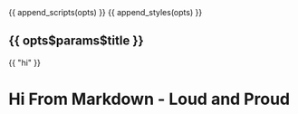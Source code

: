 <!DOCTYPE html>

<head>
    {{ append_scripts(opts) }}
    {{ append_styles(opts) }}
</head>  

<body>
      <h2> {{ opts$params$title }} </h2>
      {{ "hi" }}
      
# Hi From Markdown - Loud and Proud

  <script>    

      var margin = { top: 20, right: 20, bottom: 30, left: 50 },
        width = {{ opts$params$width }}  - margin.left - margin.right,
        height = {{ opts$params$height }}  - margin.top - margin.bottom;

      d3.selectAll("body").append("svg")
        .append("g")
            .attr("id", "linechart")
            .attr("transform", "translate(" + margin.left + "," + margin.top + ")");

      drawd3line(width, height);
      

      function drawd3line(width, height) {
          var svg = d3.selectAll("#linechart");

          var parseDate = d3.time.format("%Y-%m-%d").parse,
               bisectDate = d3.bisector(function (d) { return d.date; }).left;

          var x = d3.time.scale()
                .range([0, width]);

          var y = d3.scale.linear()
                .range([height, 0]);

          var xAxis = d3.svg.axis()
                .scale(x)
                .orient("bottom");

          var yAxis = d3.svg.axis()
                .scale(y)
                .orient("left");

          var line = d3.svg.line()
                .x(function (d) { return x(d.date); })
                .y(function (d) { return y(d.value); });

          var color = d3.scale.category20();

          data = {{ translate(opts) }}
              data.forEach(function (d) {
                  d.date = parseDate(d.date);
                  d.value = +d.value;
              });
              
              //get the names of indexes since we will use later for the focus dots
              var indexkeys = d3.keys(d3.nest().key(function (d) { return d.indexname; }).map(data))

              indexdata = d3.nest().key(function(d) {return d.indexname;}).entries(data);
              
              x.domain(d3.extent(data, function (d) { return d.date; }));
              y.domain(d3.extent(data, function (d) { return d.value; }));

              //moved the x axis to after drawing of lines

              svg.append("g")
                  .attr("class", "y axis")
                  .call(yAxis)
                .append("text")
                  .attr("transform", "rotate(-90)")
                  .attr("y", 6)
                  .attr("dy", ".71em")
                  .style("text-anchor", "end")
                  .text("Price");

              var indexGroup = svg.selectAll(".indexname")
                  .data(indexdata)
                      .enter().append("g")
                            .attr("class", "indexname")
                            .attr("id", function (d) { return d.key });

              indexGroup.append("path")
                    .attr("class", "line")
                    .attr("d", function (d) { return line(d.values); })
                    .attr("stroke", function (d) { return color(d.key); });
                    
             //original ugly way of doing it until I found Mike Bostock's example
             // var nodes = indexGroup.selectAll()
             //       .data(function (d) { return d.values; })
             //           .enter().append("g")
             //               .attr("class", "points")
             //               .attr("transform", function (d) { return "translate(" + x(d.date) + "," + y(d.value) + ")"; });

              //nodes.append('circle')
              //      .attr("r", 10)
              //      .attr("fill", function (d) { return color(d.indexname); })

             // nodes.append('text')
             //       .attr("text-anchor", "middle")
             //       .attr("dx", 12)
             //       .attr("dy", "-.35em")
             //       .text(function (d) { return d.indexname + "\n " + Math.round(d.value * 100) / 100; })
             //       .attr("fill", "gray");
             
             
             //moved x axis to here so will show on top
             svg.append("g")
                  .attr("class", "x axis")
                  .attr("transform", "translate(0," + ( Boolean({{ opts$params$x_axis_location }}) ? y( {{ opts$params$x_axis_location }} ): height ) + ")")  //allow x axis location to be set by ractive parameter
                  .call(xAxis);

              var focus = svg.selectAll(".focus")
                    .data(indexkeys).enter().append("g")
                          .attr("class", "focus")
                          .attr("id", function (d) { return "focus-" + d; })
                          .style("display", "none");

              focus.append("circle")
                  .attr("r", 4.5);

              focus.append("text")
                  .attr("x", 9)
                  .attr("dy", ".35em");

              svg.append("rect")
                  .attr("class", "overlay")
                  .attr("width", width)
                  .attr("height", height)
                  .on("mouseover", function () { focus.style("display", null); })
                  .on("mouseout", function () { focus.style("display", "none"); })
                  .on("mousemove", mousemove);

              function mousemove() {
                  var x0 = x.invert(d3.mouse(this)[0]);
                  indexkeys.forEach(function (indexname, i1) {
                      var i = bisectDate(indexdata[i1].values, x0, 1),
                        d0 = indexdata[i1].values[i - 1],
                        d1 = indexdata[i1].values[i];
                        
                      var d;
                      if(Boolean(d1)) {d = x0 - d0.date > d1.date - x0 ? d1 : d0} else {d = d0};
                      d3.select("#focus-" + indexname)
                        .attr("transform", "translate(" + x(d.date) + "," + y(d.value) + ")")
                        .attr("fill", color(indexname));
                      d3.select("#focus-" + indexname).select("text").text(indexname + " " + Math.round(d.value*100)/100).attr("fill", color(indexname));
                  });
              }

      }
</script>
</body>
</html>
